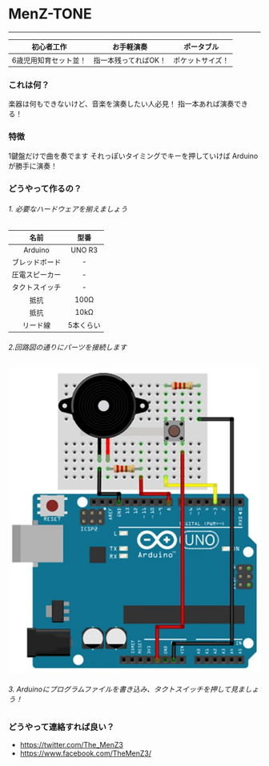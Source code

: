 # MenZ-TONE #
***

|初心者工作|お手軽演奏|ポータブル|
|:---:|:---:|:---:|
|6歳児用知育セット並！|指一本残ってればOK！|ポケットサイズ！|

### これは何？ ###

楽器は何もできないけど、音楽を演奏したい人必見！
指一本あれば演奏できる！

### 特徴 ###
1鍵盤だけで曲を奏でます
それっぽいタイミングでキーを押していけば Arduino が勝手に演奏！

### どうやって作るの？ ###

###### 1. 必要なハードウェアを揃えましょう  

|名前|型番|
|:---:|:---:|
|Arduino|UNO R3|
|ブレッドボード|-|
|圧電スピーカー|-|
|タクトスイッチ|-|
|抵抗|100Ω|
|抵抗|10kΩ|
|リード線|5本くらい|

###### 2.回路図の通りにパーツを接続します</dt>
![](photo/MenZ-TONE.jpg)

###### 3. Arduinoにプログラムファイルを書き込み、タクトスイッチを押して見ましょう！

### どうやって連絡すれば良い？ ###

* https://twitter.com/The_MenZ3
* https://www.facebook.com/TheMenZ3/
